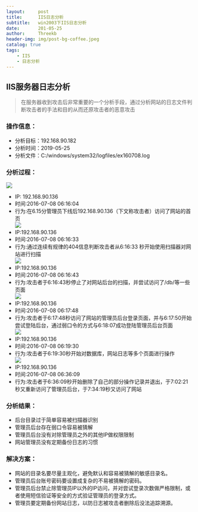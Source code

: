 ```yaml
---
layout:     post
title:      IIS日志分析
subtitle:   win2003下IIS日志分析
date:       201-05-25
author:     Threekb
header-img: img/post-bg-coffee.jpeg
catalog: true
tags:
    - IIS
    - 日志分析
---
```


## IIS服务器日志分析
>在服务器收到攻击后非常重要的一个分析手段，通过分析网站的日志文件判断攻击者的手法和目的从而还原攻击者的恶意攻击
### 操作信息：
* 分析目标：192.168.90.182<br>
* 分析时间：2019-05-25<br>
* 分析文件：C:/windows/system32/logfiles/ex160708.log<br>

### 分析过程：
![](https://threekb-1259310634.cos.ap-beijing.myqcloud.com/blog/20190525205149.png)
* IP: 192.168.90.136<br>
* 时间:2016-07-08 06:16:04<br>
* 行为:在6.15分管理员下线后192.168.90.136（下文称攻击者）访问了网站的首页<br>
![](https://threekb-1259310634.cos.ap-beijing.myqcloud.com/blog/20190525205229.png)
* IP:192.168.90.136<br>
* 时间:2016-07-08 06:16:33<br>
* 行为:通过连续有规律的404信息判断攻击者从6:16:33 秒开始使用扫描器对网站进行扫描<br>
![](https://threekb-1259310634.cos.ap-beijing.myqcloud.com/blog/20190525205246.png)
* IP:192.168.90.136<br>
* 时间:2016-07-08 06:16:43<br>
* 行为:攻击者于6:16:43秒停止了对网站后台的扫描，并尝试访问了/db/等一些页面<br>
![](https://threekb-1259310634.cos.ap-beijing.myqcloud.com/blog/20190525205305.png)
* IP:192.168.90.136<br>
* 时间:2016-07-08 06:17:48<br>
* 行为:攻击者于6:17:48秒访问了网站的管理员后台登录页面，并与6:17:50开始尝试登陆后台，通过弱口令的方式与6:18:07成功登陆管理员后台页面<br>
![](https://threekb-1259310634.cos.ap-beijing.myqcloud.com/blog/20190525205305.png)
* IP:192.168.90.136<br>
* 时间:2016-07-08 06:19:30<br>
* 行为:攻击者于6:19:30秒开始对数据库，网站日志等多个页面进行操作<br>
![](https://threekb-1259310634.cos.ap-beijing.myqcloud.com/blog/20190525205316.png)
* IP:192.168.90.136<br>
* 时间:2016-07-08 06:36:09<br>
* 行为:攻击者于6:36:09秒开始删除了自己的部分操作记录并退出，于7:02:21秒又重新访问了管理员后台，于7:34:19秒又访问了网站<br>

### 分析结果：
*   后台目录过于简单容易被扫描器识别<br>
*   管理员后台存在弱口令容易被猜解<br>
*   管理员后台没有对除管理员之外的其他IP做权限限制<br>
*   网站管理员没有定期备份日志的习惯 <br>

### 解决方案：
*   网站的目录名要尽量主观化，避免默认和容易被猜解的敏感目录名。<br>
*   管理员后台账号密码要设置成复杂的不易被猜解的密码。<br>
*   管理员后台禁止除管理员IP以外的IP访问，并对尝试登录次数做严格限制，或者使用短信验证等安全的方式验证管理员的登录方式。<br>
*   管理员要定期备份网站日志，以防日志被攻击者删除后没法追踪溯源。<br>




